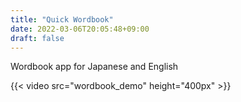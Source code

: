 ```yaml
---
title: "Quick Wordbook"
date: 2022-03-06T20:05:48+09:00
draft: false
---
```


Wordbook app for Japanese and English

{{< video src="wordbook_demo" height="400px" >}}

